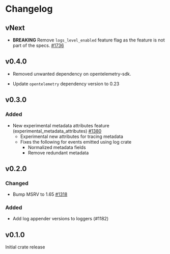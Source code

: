 # Changelog

## vNext

- **BREAKING** Remove `logs_level_enabled` feature flag as the feature is not part of the specs. [#1736](https://github.com/open-telemetry/opentelemetry-rust/pull/1736/files)

## v0.4.0

- Removed unwanted dependency on opentelemetry-sdk.

- Update `opentelemetry` dependency version to 0.23

## v0.3.0

### Added

- New experimental metadata attributes feature (experimental\_metadata\_attributes) [#1380](https://github.com/open-telemetry/opentelemetry-rust/pull/1380)
  - Experimental new attributes for tracing metadata
  - Fixes the following for events emitted using log crate
    - Normalized metadata fields
    - Remove redundant metadata

## v0.2.0

### Changed

- Bump MSRV to 1.65 [#1318](https://github.com/open-telemetry/opentelemetry-rust/pull/1318)

### Added

- Add log appender versions to loggers (#1182)

## v0.1.0

Initial crate release
